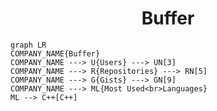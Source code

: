 <h1 align="center">Buffer</h1>

```mermaid
graph LR
COMPANY_NAME{Buffer}
COMPANY_NAME ---> U{Users} ---> UN[3]
COMPANY_NAME ---> R{Repositories} ---> RN[5]
COMPANY_NAME ---> G{Gists} ---> GN[9]
COMPANY_NAME ---> ML{Most Used<br>Languages}
ML --> C++[C++]
```
